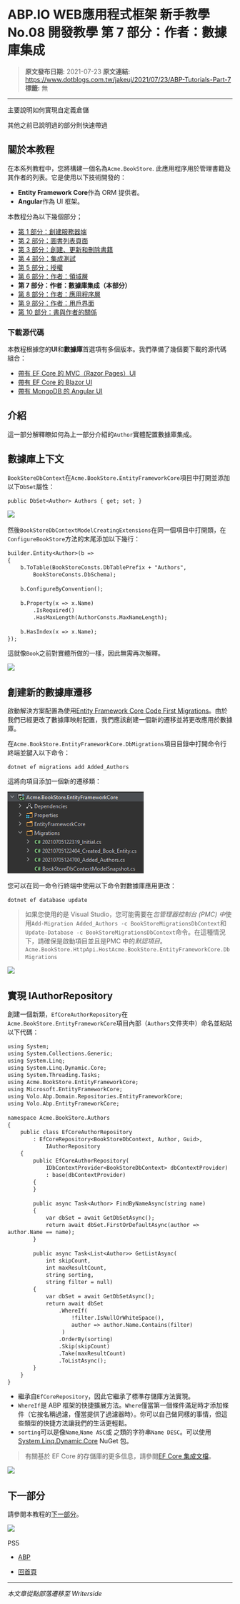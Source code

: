 # ABP.IO WEB應用程式框架 新手教學 No.08 開發教學 第 7 部分&#xFF1A;作者&#xFF1A;數據庫集成

> **原文發布日期:** 2021-07-23
> **原文連結:** https://www.dotblogs.com.tw/jakeuj/2021/07/23/ABP-Tutorials-Part-7
> **標籤:** 無

---

主要說明如何實現自定義倉儲

其他之前已說明過的部分則快速帶過

## 關於本教程

在本系列教程中，您將構建一個名為`Acme.BookStore`. 此應用程序用於管理書籍及其作者的列表。它是使用以下技術開發的：

* **Entity Framework Core**作為 ORM 提供者。
* **Angular**作為 UI 框架。

本教程分為以下幾個部分；

* [第 1 部分：創建服務器端](https://docs.abp.io/en/abp/latest/Tutorials/Part-1)
* [第 2 部分：圖書列表頁面](https://docs.abp.io/en/abp/latest/Tutorials/Part-2)
* [第 3 部分：創建、更新和刪除書籍](https://docs.abp.io/en/abp/latest/Tutorials/Part-3)
* [第 4 部分：集成測試](https://docs.abp.io/en/abp/latest/Tutorials/Part-4)
* [第 5 部分：授權](https://docs.abp.io/en/abp/latest/Tutorials/Part-5)
* [第 6 部分：作者：領域層](https://docs.abp.io/en/abp/latest/Tutorials/Part-6)
* **第 7 部分：作者：數據庫集成（本部分）**
* [第 8 部分：作者：應用程序層](https://docs.abp.io/en/abp/latest/Tutorials/Part-8)
* [第 9 部分：作者：用戶界面](https://docs.abp.io/en/abp/latest/Tutorials/Part-9)
* [第 10 部分：書與作者的關係](https://docs.abp.io/en/abp/latest/Tutorials/Part-10)

### 下載源代碼

本教程根據您的**UI**和**數據庫**首選項有多個版本。我們準備了幾個要下載的源代碼組合：

* [帶有 EF Core 的 MVC（Razor Pages）UI](https://github.com/abpframework/abp-samples/tree/master/BookStore-Mvc-EfCore)
* [帶有 EF Core 的 Blazor UI](https://github.com/abpframework/abp-samples/tree/master/BookStore-Blazor-EfCore)
* [帶有 MongoDB 的 Angular UI](https://github.com/abpframework/abp-samples/tree/master/BookStore-Angular-MongoDb)

## 介紹

這一部分解釋瞭如何為上一部分介紹的`Author`實體配置數據庫集成。

## 數據庫上下文

`BookStoreDbContext`在`Acme.BookStore.EntityFrameworkCore`項目中打開並添加以下`DbSet`屬性：

```
public DbSet<Author> Authors { get; set; }
```

![](https://dotblogsfile.blob.core.windows.net/user/御星幻/0b114430-3502-4bef-8e26-932b0b23dd3e/1627029766.png)

然後`BookStoreDbContextModelCreatingExtensions`在同一個項目中打開類，在`ConfigureBookStore`方法的末尾添加以下幾行：

```
builder.Entity<Author>(b =>
{
    b.ToTable(BookStoreConsts.DbTablePrefix + "Authors",
        BookStoreConsts.DbSchema);

    b.ConfigureByConvention();

    b.Property(x => x.Name)
        .IsRequired()
        .HasMaxLength(AuthorConsts.MaxNameLength);

    b.HasIndex(x => x.Name);
});
```

這就像`Book`之前對實體所做的一樣，因此無需再次解釋。

![](https://dotblogsfile.blob.core.windows.net/user/御星幻/0b114430-3502-4bef-8e26-932b0b23dd3e/1627029930.png)

## 創建新的數據庫遷移

啟動解決方案配置為使用[Entity Framework Core Code First Migrations](https://docs.microsoft.com/en-us/ef/core/managing-schemas/migrations/)。由於我們已經更改了數據庫映射配置，我們應該創建一個新的遷移並將更改應用於數據庫。

在`Acme.BookStore.EntityFrameworkCore.DbMigrations`項目目錄中打開命令行終端並鍵入以下命令：

```
dotnet ef migrations add Added_Authors
```

這將向項目添加一個新的遷移類：

![bookstore-efcore-migration-authors](https://raw.githubusercontent.com/abpframework/abp/rel-4.3/docs/en/Tutorials/images/bookstore-efcore-migration-authors.png)

您可以在同一命令行終端中使用以下命令對數據庫應用更改：

```
dotnet ef database update
```

> 如果您使用的是 Visual Studio，您可能需要在*包管理器控制台 (PMC) 中*使用`Add-Migration Added_Authors -c BookStoreMigrationsDbContext`和`Update-Database -c BookStoreMigrationsDbContext`命令。在這種情況下，請確保是啟動項目並且是PMC 中的*默認項目*。`Acme.BookStore.HttpApi.HostAcme.BookStore.EntityFrameworkCore.DbMigrations`

![](https://dotblogsfile.blob.core.windows.net/user/御星幻/0b114430-3502-4bef-8e26-932b0b23dd3e/1627030142.png)

## 實現 IAuthorRepository

創建一個新類，`EfCoreAuthorRepository`在`Acme.BookStore.EntityFrameworkCore`項目內部（`Authors`文件夾中）命名並粘貼以下代碼：

```
using System;
using System.Collections.Generic;
using System.Linq;
using System.Linq.Dynamic.Core;
using System.Threading.Tasks;
using Acme.BookStore.EntityFrameworkCore;
using Microsoft.EntityFrameworkCore;
using Volo.Abp.Domain.Repositories.EntityFrameworkCore;
using Volo.Abp.EntityFrameworkCore;

namespace Acme.BookStore.Authors
{
    public class EfCoreAuthorRepository
        : EfCoreRepository<BookStoreDbContext, Author, Guid>,
            IAuthorRepository
    {
        public EfCoreAuthorRepository(
            IDbContextProvider<BookStoreDbContext> dbContextProvider)
            : base(dbContextProvider)
        {
        }

        public async Task<Author> FindByNameAsync(string name)
        {
            var dbSet = await GetDbSetAsync();
            return await dbSet.FirstOrDefaultAsync(author => author.Name == name);
        }

        public async Task<List<Author>> GetListAsync(
            int skipCount,
            int maxResultCount,
            string sorting,
            string filter = null)
        {
            var dbSet = await GetDbSetAsync();
            return await dbSet
                .WhereIf(
                    !filter.IsNullOrWhiteSpace(),
                    author => author.Name.Contains(filter)
                 )
                .OrderBy(sorting)
                .Skip(skipCount)
                .Take(maxResultCount)
                .ToListAsync();
        }
    }
}
```

* 繼承自`EfCoreRepository`，因此它繼承了標準存儲庫方法實現。
* `WhereIf`是 ABP 框架的快捷擴展方法。`Where`僅當第一個條件滿足時才添加條件（它按名稱過濾，僅當提供了過濾器時）。你可以自己做同樣的事情，但這些類型的快捷方法讓我們的生活更輕鬆。
* `sorting`可以是像`Name`,`Name ASC`或 之類的字符串`Name DESC`。可以使用[System.Linq.Dynamic.Core](https://www.nuget.org/packages/System.Linq.Dynamic.Core) NuGet 包。

> 有關基於 EF Core 的存儲庫的更多信息，請參閱[EF Core 集成文檔](https://docs.abp.io/en/abp/latest/Entity-Framework-Core)。

![](https://dotblogsfile.blob.core.windows.net/user/御星幻/0b114430-3502-4bef-8e26-932b0b23dd3e/1627030341.png)

## 下一部分

請參閱本教程的[下一部分](https://docs.abp.io/en/abp/latest/Tutorials/Part-8)。

![](https://card.psnprofiles.com/1/jakeuj.png)

PS5

* [ABP](/jakeuj/Tags?qq=ABP)

* [回首頁](/jakeuj)

---

*本文章從點部落遷移至 Writerside*
